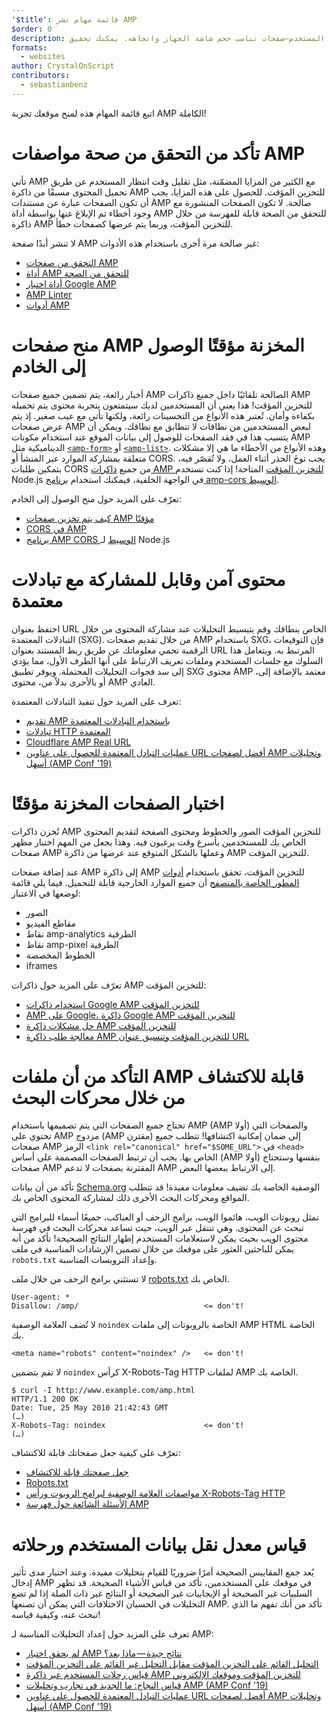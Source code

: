 ```yaml
---
'$title': قائمة مهام نشر AMP
$order: 0
description: يدور تصميم الويب سريع الاستجابة حول إنشاء صفحات ويب مرنة تستجيب لاحتياجات المستخدم—صفحات تناسب حجم شاشة الجهاز واتجاهه. يمكنك تحقيق ...
formats:
  - websites
author: CrystalOnScript
contributors:
  - sebastianbenz
---
```


اتبع قائمة المهام هذه لمنح موقعك تجربة AMP الكاملة!

# تأكد من التحقق من صحة مواصفات AMP

تأتي AMP مع الكثير من المزايا المضمّنة، مثل تقليل وقت انتظار المستخدم عن طريق تحميل المحتوى مسبقًا من ذاكرة AMP للتخزين المؤقت. للحصول على هذه المزايا، يجب أن تكون الصفحات عبارة عن مستندات AMP صالحة. لا تكون الصفحات المنشورة مع وجود أخطاء تم الإبلاغ عنها بواسطة أداة AMP للتحقق من الصحة قابلة للفهرسة من خلال ذاكرة AMP للتخزين المؤقت، وربما يتم عرضها كصفحات خطأ.

لا تنشر أبدًا صفحة AMP غير صالحة مرة أخرى باستخدام هذه الأدوات:

- [التحقق من صفحات AMP](../../../documentation/guides-and-tutorials/learn/validation-workflow/validate_amp.md?format=websites)
- [أداة AMP للتحقق من الصحة](https://validator.ampproject.org/)
- [أداة اختبار Google AMP](https://search.google.com/test/amp)
- [AMP Linter](https://github.com/ampproject/amp-toolbox/tree/master/packages/linter)
- [أدوات AMP](../../../documentation/tools.html?format=websites)

# منح صفحات AMP المخزنة مؤقتًا الوصول إلى الخادم

أخبار رائعة، يتم تضمين جميع صفحات AMP الصالحة تلقائيًا داخل جميع ذاكرات AMP للتخزين المؤقت! هذا يعني أن المستخدمين لديك سيتمتعون بتجربة محتوى يتم تحميله بكفاءة وأمان. تُعتبر هذه الأنواع من التحسينات رائعة، ولكنها تأتي مع عيب صغير. إذ يتم عرض صفحات AMP لبعض المستخدمين من نطاقات لا تتطابق مع نطاقك. ويمكن أن يتسبب هذا في فقد الصفحات للوصول إلى بيانات الموقع عند استخدام مكونات AMP الديناميكية مثل [`<amp-form>`](../../../documentation/components/reference/amp-form.md?format=websites) أو [`<amp-list>`](../../../documentation/components/reference/amp-list.md?format=websites). وهذه الأنواع من الأخطاء ما هي إلا مشكلات متعلقة بمشاركة الموارد عبر المنشأ أو CORS. يجب توخَ الحذر أثناء العمل، ولا تُقصّر فيه، بتمكين طلبات CORS من جميع [ذاكرات AMP للتخزين المؤقت](https://cdn.ampproject.org/caches.json) المتاحة! إذا كنت تستخدم Node.js في الواجهة الخلفية، فيمكنك استخدام [برنامج amp-cors الوسيط](https://github.com/ampproject/amp-toolbox/tree/master/packages/cors).

تعرّف على المزيد حول منح الوصول إلى الخادم:

- [كيف يتم تخزين صفحات AMP مؤقتًا ](../../../documentation/guides-and-tutorials/learn/amp-caches-and-cors/how_amp_pages_are_cached.md?format=websites)
- [CORS في AMP](../../../documentation/guides-and-tutorials/learn/amp-caches-and-cors/amp-cors-requests.md?format=websites)
- [برنامج AMP CORS الوسيط](https://github.com/ampproject/amp-toolbox/tree/master/packages/cors) لـ Node.js

# محتوى آمن وقابل للمشاركة مع تبادلات معتمدة

احتفظ بعنوان URL الخاص بنطاقك وقم بتبسيط التحليلات عند مشاركة المحتوى من خلال التبادلات المعتمدة (SXG). من خلال تقديم صفحات AMP باستخدام SXG، فإن التوقيعات الرقمية تحمي معلوماتك عن طريق ربط المستند بعنوان URL المرتبط به. ويتعامل هذا السلوك مع جلسات المستخدم وملفات تعريف الارتباط على أنها الطرف الأول، مما يؤدي إلى سد فجوات التحليلات المحتملة. ويوفر تطبيق SXG محتوى AMP معتمد بالإضافة إلى، أو بالأحرى بدلاً من، محتوى AMP العادي.

تعرف على المزيد حول تنفيذ التبادلات المعتمدة:

- [تقديم AMP باستخدام التبادلات المعتمدة](signed-exchange.md?format=websites)
- [تبادلات HTTP المعتمدة](https://developers.google.com/web/updates/2018/11/signed-exchanges)
- [Cloudflare AMP Real URL](https://www.cloudflare.com/website-optimization/amp-real-url/)
- [عمليات التبادل المعتمدة للحصول على عناوين URL أفضل لصفحات AMP وتحليلات أسهل (AMP Conf '19)](https://www.youtube.com/watch?v=KrjBYzPUGnw&list=PLXTOW_XMsIDSY0USlzgoaIkRyPcHklrEl&index=22)

# اختبار الصفحات المخزنة مؤقتًا

تُخزن ذاكرات AMP للتخزين المؤقت الصور والخطوط ومحتوى الصفحة لتقديم المحتوى الخاص بك للمستخدمين بأسرع وقت يرغبون فيه. وهذا يجعل من المهم اختبار مظهر صفحات AMP وعملها بالشكل المتوقع عند عرضها من ذاكرة AMP للتخزين المؤقت.

عند إضافة صفحات AMP إلى ذاكرة AMP للتخزين المؤقت، تحقق باستخدام [أدوات المطور الخاصة بالمتصفح](https://developers.google.com/web/tools/chrome-devtools/) أن جميع الموارد الخارجية قابلة للتحميل. فيما يلي قائمة لوضعها في الاعتبار:

- الصور
- مقاطع الفيديو
- نقاط amp-analytics الطرفية
- نقاط amp-pixel الطرفية
- الخطوط المخصصة
- iframes

تعرّف على المزيد حول ذاكرات AMP للتخزين المؤقت:

- [استخدام ذاكرات Google AMP للتخزين المؤقت](../../../documentation/examples/documentation/Using_the_Google_AMP_Cache.html?format=websites)
- [AMP على Google، ذاكرة Google AMP للتخزين المؤقت](https://developers.google.com/amp/cache/overview)
- [حل مشكلات ذاكرة AMP للتخزين المؤقت](../../../documentation/guides-and-tutorials/learn/amp-caches-and-cors/amp-cache-debugging.md?format=websites)
- [معالجة طلب ذاكرة AMP للتخزين المؤقت وتنسيق عنوان URL](../../../documentation/guides-and-tutorials/learn/amp-caches-and-cors/amp-cache-urls.md?format=websites)

# التأكد من أن ملفات AMP قابلة للاكتشاف من خلال محركات البحث

تحتاج جميع الصفحات التي يتم تصميمها باستخدام AMP (AMP أولا) والصفحات التي تحتوي على AMP مزدوج (AMP مقترن) إلى ضمان إمكانية اكتشافها! تتطلب جميع صفحات AMP الرمز `<link rel="canonical" href="$SOME_URL">` في `<head>` الخاص بها. يجب أن ترتبط الصفحات المصممة على أساس (AMP أولا) بنفسها وستحتاج صفحات AMP المقترنة بصفحات لا تدعم AMP إلى الارتباط ببعضها البعض.

تأكد من أن بيانات [Schema.org](https://schema.org/) الوصفية الخاصة بك تضيف معلومات مفيدة! قد تتطلب المواقع ومحركات البحث الأخرى ذلك لمشاركة المحتوى الخاص بك.

تمثل روبوتات الويب، هائموا الويب، برامج الزحف أو العناكب، جميعًا أسماء للبرامج التي تبحث عن المحتوى. وهي تنتقل عبر الويب، حيث تساعد محركات البحث في فهرسة محتوى الويب بحيث يمكن لاستعلامات المستخدم إظهار النتائج الصحيحة! تأكد من أنه يمكن للباحثين العثور على موقعك من خلال تضمين الإرشادات المناسبة في ملف `robots.txt` وإعداد الترويسات المناسبة.

لا تستثني برامج الزحف من خلال ملف [robots.txt](https://support.google.com/webmasters/answer/6062608?hl=en) الخاص بك.

```
User-agent: *
Disallow: /amp/                            <= don't!
```

لا تُضف العلامة الوصفية `noindex` الخاصة بالروبوتات إلى ملفات AMP HTML الخاصة بك.

```
<meta name="robots" content="noindex" />   <= don't!
```

لا تقم بتضمين `noindex` كرأس X-Robots-Tag HTTP لملفات AMP الخاصة بك.

```
$ curl -I http://www.example.com/amp.html
HTTP/1.1 200 OK
Date: Tue, 25 May 2010 21:42:43 GMT
(…)
X-Robots-Tag: noindex                      <= don't!
(…)
```

تعرّف على كيفية جعل صفحاتك قابلة للاكتشاف:

- [جعل صفحتك قابلة للاكتشاف](discovery.md?format=websites)
- [Robots.txt](http://www.robotstxt.org/)
- [مواصفات العلامة الوصفية لبرامج الروبوت ورأس X-Robots-Tag HTTP](https://developers.google.com/search/reference/robots_meta_tag)
- [الأسئلة الشائعة حول فهرسة AMP](https://productforums.google.com/forum/?hl=en#!category-topic/webmasters/Vrgj-a-gtm0)

# قياس معدل نقل بيانات المستخدم ورحلاته

يُعد جمع المقاييس الصحيحة أمرًا ضروريًا للقيام بتحليلات مفيدة. وعند اختبار مدى تأثير إدخال AMP في موقعك على المستخدمين، تأكد من قياس الأشياء الصحيحة. قد تظهر السلبيات غير الصحيحة أو الإيجابيات غير الصحيحة أو النتائج غير ذات الصلة إذا لم تضع التحليلات في الحسبان الاختلافات التي يمكن أن تصنعها AMP. تأكد من أنك تفهم ما الذي تبحث عنه، وكيفية قياسه!

تعرف على المزيد حول إعداد التحليلات المناسبة لـ AMP:

- [لم يحقق اختبار AMP نتائج جيدة — ماذا بعد؟](https://blog.amp.dev/2018/11/08/so-your-amp-test-doesnt-perform%e2%80%8a-%e2%80%8anow-what/)
- [التحليل القائم على التخزين المؤقت مقابل التحليل غير القائم على التخزين المؤقت](https://support.google.com/analytics/answer/6343176?hl=en#cache)
- [قياس رحلات المستخدم عبر ذاكرة AMP للتخزين المؤقت وموقعك الإلكتروني](https://blog.amp.dev/2018/11/08/so-your-amp-test-doesnt-perform%e2%80%8a-%e2%80%8anow-what/)
- [قياس النجاح: ما الجديد في تجارب وتحليلات AMP (AMP Conf '19)](https://www.youtube.com/watch?v=wPW-kXsONqA&list=PLXTOW_XMsIDSY0USlzgoaIkRyPcHklrEl&index=27)
- [عمليات التبادل المعتمدة للحصول على عناوين URL أفضل لصفحات AMP وتحليلات أسهل (AMP Conf '19)](https://www.youtube.com/watch?v=KrjBYzPUGnw&list=PLXTOW_XMsIDSY0USlzgoaIkRyPcHklrEl&index=22)

